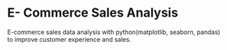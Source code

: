 # E- Commerce Sales Analysis
E-commerce sales data analysis with python(matplotlib, seaborn, pandas) to improve customer experience and sales.

